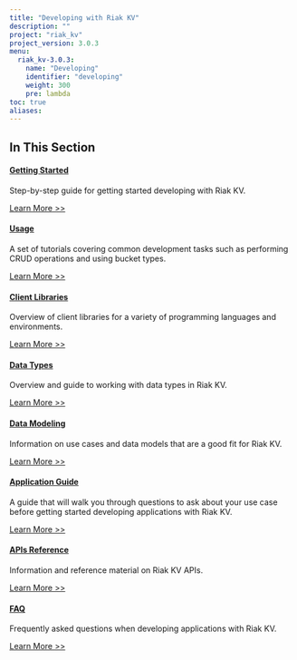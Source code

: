 ```yaml
---
title: "Developing with Riak KV"
description: ""
project: "riak_kv"
project_version: 3.0.3
menu:
  riak_kv-3.0.3:
    name: "Developing"
    identifier: "developing"
    weight: 300
    pre: lambda
toc: true
aliases:
---
```


[getting started]: ../developing/getting-started
[usage index]: ../developing/usage
[client libraries]: ../developing/client-libraries
[dev data types]: ../developing/data-types
[dev data modeling]: ../developing/data-modeling
[apps index]: ../developing/app-guide
[dev api index]: ../developing/api
[dev faq]: ../developing/faq

## In This Section

#### [Getting Started][getting started]

Step-by-step guide for getting started developing with Riak KV.

[Learn More >>][getting started]

#### [Usage][usage index]

A set of tutorials covering common development tasks such as performing CRUD operations and using bucket types.

[Learn More >>][usage index]

#### [Client Libraries][client libraries]

Overview of client libraries for a variety of programming languages and environments.

[Learn More >>][client libraries]

#### [Data Types][dev data types]

Overview and guide to working with data types in Riak KV.

[Learn More >>][dev data types]

#### [Data Modeling][dev data modeling]

Information on use cases and data models that are a good fit for Riak KV.

[Learn More >>][dev data modeling]

#### [Application Guide][apps index]

A guide that will walk you through questions to ask about your use case before getting started developing applications with Riak KV.

[Learn More >>][apps index]

#### [APIs Reference][dev api index]

Information and reference material on Riak KV APIs.

[Learn More >>][dev api index]

#### [FAQ][dev faq]

Frequently asked questions when developing applications with Riak KV.

[Learn More >>][dev faq]

